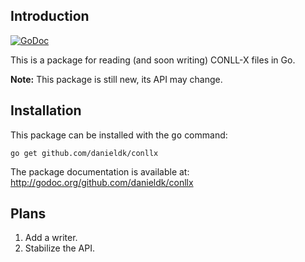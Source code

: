 ## Introduction

[![GoDoc](https://godoc.org/github.com/danieldk/conllx?status.svg)](https://godoc.org/github.com/danieldk/conllx)

This is a package for reading (and soon writing) CONLL-X files in Go.

**Note:** This package is still new, its API may change.

## Installation

This package can be installed with the <tt>go</tt> command:

    go get github.com/danieldk/conllx

The package documentation is available at: http://godoc.org/github.com/danieldk/conllx

## Plans

1. Add a writer.
2. Stabilize the API.
